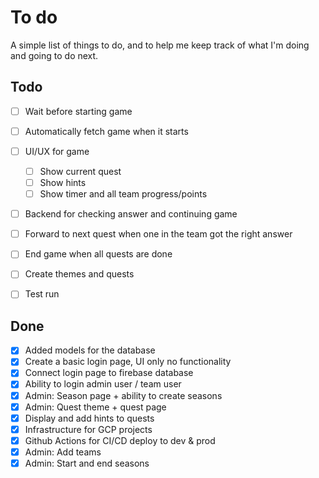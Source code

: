 # To do

A simple list of things to do, and to help me keep track of what I'm doing and going to do next.

## Todo

- [ ] Wait before starting game
- [ ] Automatically fetch game when it starts
- [ ] UI/UX for game
  - [ ] Show current quest
  - [ ] Show hints
  - [ ] Show timer and all team progress/points
- [ ] Backend for checking answer and continuing game
- [ ] Forward to next quest when one in the team got the right answer
- [ ] End game when all quests are done

- [ ] Create themes and quests
- [ ] Test run

## Done

- [x] Added models for the database
- [x] Create a basic login page, UI only no functionality
- [x] Connect login page to firebase database
- [x] Ability to login admin user / team user
- [x] Admin: Season page + ability to create seasons
- [x] Admin: Quest theme + quest page
- [x] Display and add hints to quests
- [x] Infrastructure for GCP projects
- [x] Github Actions for CI/CD deploy to dev & prod
- [x] Admin: Add teams
- [x] Admin: Start and end seasons
